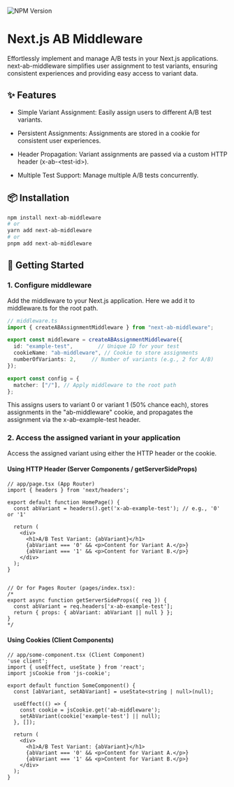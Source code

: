 ![NPM Version](https://img.shields.io/npm/v/next-ab-middleware)

# Next.js AB Middleware

Effortlessly implement and manage A/B tests in your Next.js applications. next-ab-middleware simplifies user assignment to test variants, ensuring consistent experiences and providing easy access to variant data.

## ✨ Features
- Simple Variant Assignment: Easily assign users to different A/B test variants.

- Persistent Assignments: Assignments are stored in a cookie for consistent user experiences.

- Header Propagation: Variant assignments are passed via a custom HTTP header (x-ab-&lt;test-id&gt;).

- Multiple Test Support: Manage multiple A/B tests concurrently.

## 📦 Installation

```bash
npm install next-ab-middleware
# or
yarn add next-ab-middleware
# or
pnpm add next-ab-middleware
``` 

## 🚀 Getting Started
### 1\. Configure middleware 
Add the middleware to your Next.js application. Here we add it to middleware.ts for the root path.

```typescript
// middleware.ts
import { createABAssignmentMiddleware } from "next-ab-middleware";

export const middleware = createABAssignmentMiddleware({
  id: "example-test",        // Unique ID for your test
  cookieName: "ab-middleware", // Cookie to store assignments
  numberOfVariants: 2,     // Number of variants (e.g., 2 for A/B)
});

export const config = {
  matcher: ["/"], // Apply middleware to the root path
};
```

This assigns users to variant 0 or variant 1 (50% chance each), stores assignments in the "ab-middleware" cookie, and propagates the assignment via the x-ab-example-test header.

### 2\. Access the assigned variant in your application
Access the assigned variant using either the HTTP header or the cookie.

#### Using HTTP Header (Server Components / getServerSideProps)

```tsx
// app/page.tsx (App Router)
import { headers } from 'next/headers';

export default function HomePage() {
  const abVariant = headers().get('x-ab-example-test'); // e.g., '0' or '1'

  return (
    <div>
      <h1>A/B Test Variant: {abVariant}</h1>
      {abVariant === '0' && <p>Content for Variant A.</p>}
      {abVariant === '1' && <p>Content for Variant B.</p>}
    </div>
  );
}


// Or for Pages Router (pages/index.tsx):
/*
export async function getServerSideProps({ req }) {
  const abVariant = req.headers['x-ab-example-test'];
  return { props: { abVariant: abVariant || null } };
}
*/
```
#### Using Cookies (Client Components)

```tsx
// app/some-component.tsx (Client Component)
'use client';
import { useEffect, useState } from 'react';
import jsCookie from 'js-cookie';

export default function SomeComponent() {
  const [abVariant, setAbVariant] = useState<string | null>(null);

  useEffect(() => {
    const cookie = jsCookie.get('ab-middleware');
    setAbVariant(cookie['example-test'] || null);
  }, []);

  return (
    <div>
      <h1>A/B Test Variant: {abVariant}</h1>
      {abVariant === '0' && <p>Content for Variant A.</p>}
      {abVariant === '1' && <p>Content for Variant B.</p>}
    </div>
  );
}
```
